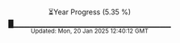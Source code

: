 <p align="center">
⏳Year Progress (5.35 %) <br>
█▁▁▁▁▁▁▁▁▁▁▁▁▁▁▁▁▁▁▁▁▁▁▁▁▁▁▁▁▁ <br>
<sub>Updated: Mon, 20 Jan 2025 12:40:12 GMT</sub>
</p>

